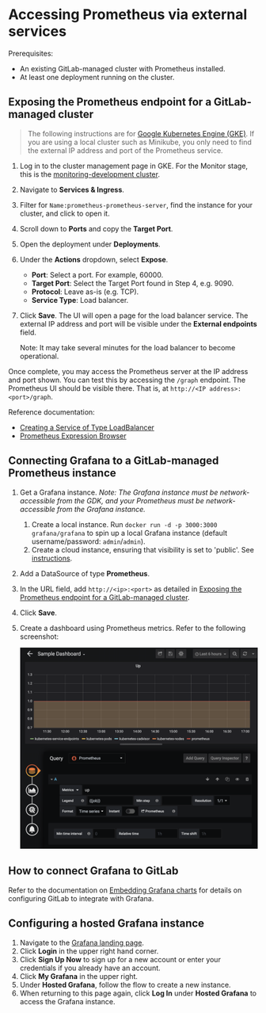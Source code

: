 # Accessing Prometheus via external services

Prerequisites:

- An existing GitLab-managed cluster with Prometheus installed.
- At least one deployment running on the cluster.

## Exposing the Prometheus endpoint for a GitLab-managed cluster

> The following instructions are for
> [Google Kubernetes Engine (GKE)](https://cloud.google.com/kubernetes-engine).
> If you are using a local cluster such as Minikube, you only need to find the
> external IP address and port of the Prometheus service.

1. Log in to the cluster management page in GKE. For the Monitor stage, this is the [monitoring-development cluster](https://console.cloud.google.com/kubernetes/list?project=monitoring-development-241420).
1. Navigate to **Services & Ingress**.
1. Filter for `Name:prometheus-prometheus-server`, find the instance for your cluster, and click to open it.
1. Scroll down to **Ports** and copy the **Target Port**.
1. Open the deployment under **Deployments**.
1. Under the **Actions** dropdown, select **Expose**.
   - **Port**: Select a port. For example, 60000.
   - **Target Port**: Select the Target Port found in Step 4, e.g. 9090.
   - **Protocol**: Leave as-is (e.g. TCP).
   - **Service Type**: Load balancer.
1. Click **Save**. The UI will open a page for the load balancer service. The external
   IP address and port will be visible under the **External endpoints** field.

   Note: It may take several minutes for the load balancer to become operational.

Once complete, you may access the Prometheus server at the IP address and port shown.
You can test this by accessing the `/graph` endpoint. The Prometheus UI should be
visible there. That is, at `http://<IP address>:<port>/graph`.

Reference documentation:

- [Creating a Service of Type LoadBalancer](https://cloud.google.com/kubernetes-engine/docs/how-to/exposing-apps#creating_a_service_of_type_loadbalancer)
- [Prometheus Expression Browser](https://prometheus.io/docs/visualization/browser/)

## Connecting Grafana to a GitLab-managed Prometheus instance

1. Get a Grafana instance. _Note: The Grafana instance must be network-accessible from the GDK, and your Prometheus must be network-accessible from the Grafana instance._
   1. Create a local instance. Run `docker run -d -p 3000:3000 grafana/grafana` to spin up a local Grafana instance (default username/password: `admin`/`admin`).
   1. Create a cloud instance, ensuring that visibility is set to 'public'. See [instructions](#configuring-a-hosted-grafana-instance).
1. Add a DataSource of type **Prometheus**.
1. In the URL field, add `http://<ip>:<port>` as detailed in
   [Exposing the Prometheus endpoint for a GitLab-managed cluster](#exposing-the-prometheus-endpoint-for-a-gitlab-managed-cluster).
1. Click **Save**.
1. Create a dashboard using Prometheus metrics. Refer to the following screenshot:

   ![Sample Grafana panel; query 'up'; legend '{{job}}'](../img/sample_grafana_panel.png)

## How to connect Grafana to GitLab

Refer to the documentation on [Embedding Grafana charts](https://docs.gitlab.com/ee/user/project/integrations/prometheus.html#embedding-grafana-charts)
for details on configuring GitLab to integrate with Grafana.

## Configuring a hosted Grafana instance

1. Navigate to the [Grafana landing page](https://grafana.com/).
1. Click **Login** in the upper right hand corner.
1. Click **Sign Up Now** to sign up for a new account or enter your credentials if you already have an account.
1. Click **My Grafana** in the upper right.
1. Under **Hosted Grafana**, follow the flow to create a new instance.
1. When returning to this page again, click **Log In** under **Hosted Grafana** to access the Grafana instance.
